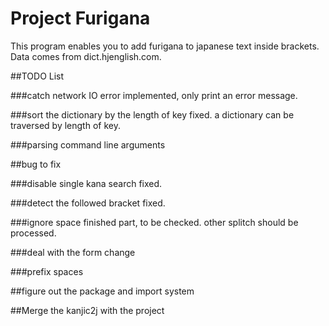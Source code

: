 # Project Furigana

This program enables you to add furigana to japanese text inside brackets.
Data comes from dict.hjenglish.com.


##TODO List

###catch network IO error
implemented, only print an error message.

###sort the dictionary by the length of key
fixed. a dictionary can be traversed by length of key.

###parsing command line arguments


##bug to fix

###disable single kana search
fixed.

###detect the followed bracket
fixed.

###ignore space
finished part, to be checked.
other splitch should be processed.

###deal with the form change

###prefix spaces


##figure out the package and import system


##Merge the kanjic2j with the project
